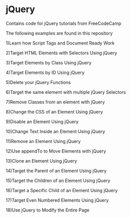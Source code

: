 # jQuery
Contains code for jQuery tutorials from FreeCodeCamp

The following examples are found in this repository

1)Learn how Script Tags and Document Ready Work

2)Target HTML Elements with Selectors Using jQuery

3)Target Elements by Class Using jQuery

4)Target Elements by ID Using jQuery

5)Delete your jQuery Functions

6)Target the same element with multiple jQuery Selectors

7)Remove Classes from an element with jQuery

8)Change the CSS of an Element Using jQuery

9)Disable an Element Using jQuery

10)Change Text Inside an Element Using jQuery

11)Remove an Element Using jQuery

12)Use appendTo to Move Elements with jQuery

13)Clone an Element Using jQuery

14)Target the Parent of an Element Using jQuery

15)Target the Children of an Element Using jQuery

16)Target a Specific Child of an Element Using jQuery

17)Target Even Numbered Elements Using jQuery

18)Use jQuery to Modify the Entire Page
